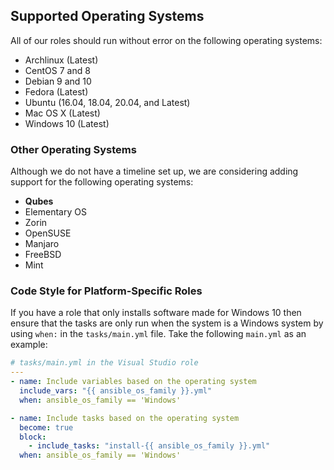 ## Supported Operating Systems

All of our roles should run without error on the following operating systems:

* Archlinux (Latest)
* CentOS 7 and 8
* Debian 9 and 10
* Fedora (Latest)
* Ubuntu (16.04, 18.04, 20.04, and Latest)
* Mac OS X (Latest)
* Windows 10 (Latest)

### Other Operating Systems

Although we do not have a timeline set up, we are considering adding support for the following operating systems:

* **Qubes**
* Elementary OS
* Zorin
* OpenSUSE
* Manjaro
* FreeBSD
* Mint

### Code Style for Platform-Specific Roles

If you have a role that only installs software made for Windows 10 then ensure that the tasks are only run when the system is a Windows system by using `when:` in the `tasks/main.yml` file. Take the following `main.yml` as an example:

```yaml
# tasks/main.yml in the Visual Studio role
---
- name: Include variables based on the operating system
  include_vars: "{{ ansible_os_family }}.yml"
  when: ansible_os_family == 'Windows'

- name: Include tasks based on the operating system
  become: true
  block:
    - include_tasks: "install-{{ ansible_os_family }}.yml"
  when: ansible_os_family == 'Windows'
```
